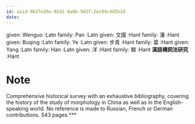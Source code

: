 ```yaml
---
id: uuid-9b37e26e-92d1-4a8b-9d2f-2ec84c4d5b1d
date: 
---
```


given: Wenguo :Latn
family: Pan :Latn
given: 文國 :Hant
family: 潘 :Hant
given: Buqing :Latn
family: Ye :Latn
given: 步青 :Hant
family: 葉 :Hant
given: Yang :Latn
family: Han :Latn
given: 洋 :Hant
family: 韓 :Hant
**漢語構詞法研究** :Hant
# Note
Comprehensive historical survey with an exhaustive bibliography, covering the history of the study of morphology in China as well as in the English-speaking world. No reference is made to Russian, French or German contributions. 543 pages.***